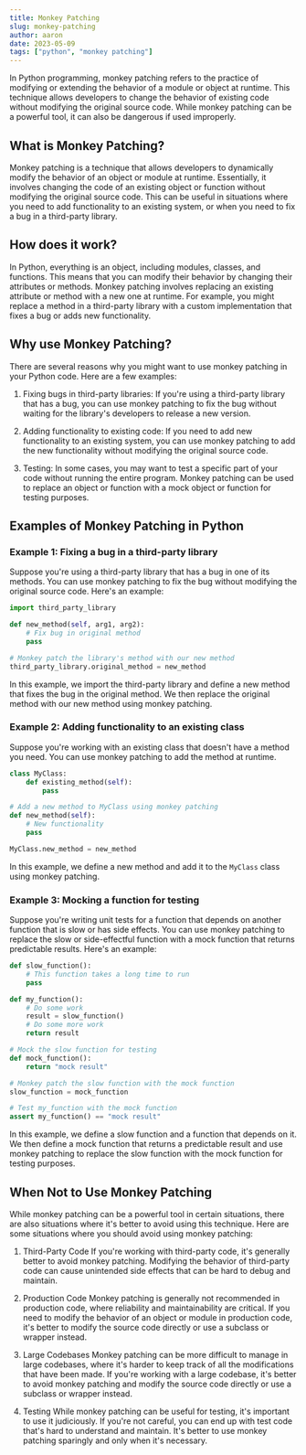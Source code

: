 ```yaml
---
title: Monkey Patching
slug: monkey-patching
author: aaron
date: 2023-05-09
tags: ["python", "monkey patching"]
---
```



In Python programming, monkey patching refers to the practice of modifying or extending the behavior of a module or object at runtime. This technique allows developers to change the behavior of existing code without modifying the original source code. While monkey patching can be a powerful tool, it can also be dangerous if used improperly. 

## What is Monkey Patching?

Monkey patching is a technique that allows developers to dynamically modify the behavior of an object or module at runtime. Essentially, it involves changing the code of an existing object or function without modifying the original source code. This can be useful in situations where you need to add functionality to an existing system, or when you need to fix a bug in a third-party library.

## How does it work?

In Python, everything is an object, including modules, classes, and functions. This means that you can modify their behavior by changing their attributes or methods. Monkey patching involves replacing an existing attribute or method with a new one at runtime. For example, you might replace a method in a third-party library with a custom implementation that fixes a bug or adds new functionality.

## Why use Monkey Patching?

There are several reasons why you might want to use monkey patching in your Python code. Here are a few examples:

1. Fixing bugs in third-party libraries: If you're using a third-party library that has a bug, you can use monkey patching to fix the bug without waiting for the library's developers to release a new version.

2. Adding functionality to existing code: If you need to add new functionality to an existing system, you can use monkey patching to add the new functionality without modifying the original source code.

3. Testing: In some cases, you may want to test a specific part of your code without running the entire program. Monkey patching can be used to replace an object or function with a mock object or function for testing purposes.

## Examples of Monkey Patching in Python

### Example 1: Fixing a bug in a third-party library

Suppose you're using a third-party library that has a bug in one of its methods. You can use monkey patching to fix the bug without modifying the original source code. Here's an example:

```python
import third_party_library

def new_method(self, arg1, arg2):
    # Fix bug in original method
    pass

# Monkey patch the library's method with our new method
third_party_library.original_method = new_method
```

In this example, we import the third-party library and define a new method that fixes the bug in the original method. We then replace the original method with our new method using monkey patching.

### Example 2: Adding functionality to an existing class

Suppose you're working with an existing class that doesn't have a method you need. You can use monkey patching to add the method at runtime.

```python
class MyClass:
    def existing_method(self):
        pass

# Add a new method to MyClass using monkey patching
def new_method(self):
    # New functionality
    pass

MyClass.new_method = new_method
```

In this example, we define a new method and add it to the `MyClass` class using monkey patching.

### Example 3: Mocking a function for testing

Suppose you're writing unit tests for a function that depends on another function that is slow or has side effects. You can use monkey patching to replace the slow or side-effectful function with a mock function that returns predictable results. Here's an example:

```python
def slow_function():
    # This function takes a long time to run
    pass

def my_function():
    # Do some work
    result = slow_function()
    # Do some more work
    return result

# Mock the slow function for testing
def mock_function():
    return "mock result"

# Monkey patch the slow function with the mock function
slow_function = mock_function

# Test my_function with the mock function
assert my_function() == "mock result"
```

In this example, we define a slow function and a function that depends on it. We then define a mock function that returns a predictable result and use monkey patching to replace the slow function with the mock function for testing purposes.

## When Not to Use Monkey Patching

While monkey patching can be a powerful tool in certain situations, there are also situations where it's better to avoid using this technique. Here are some situations where you should avoid using monkey patching:

1. Third-Party Code
If you're working with third-party code, it's generally better to avoid monkey patching. Modifying the behavior of third-party code can cause unintended side effects that can be hard to debug and maintain.

2. Production Code
Monkey patching is generally not recommended in production code, where reliability and maintainability are critical. If you need to modify the behavior of an object or module in production code, it's better to modify the source code directly or use a subclass or wrapper instead.

3. Large Codebases
Monkey patching can be more difficult to manage in large codebases, where it's harder to keep track of all the modifications that have been made. If you're working with a large codebase, it's better to avoid monkey patching and modify the source code directly or use a subclass or wrapper instead.

4. Testing
While monkey patching can be useful for testing, it's important to use it judiciously. If you're not careful, you can end up with test code that's hard to understand and maintain. It's better to use monkey patching sparingly and only when it's necessary.
